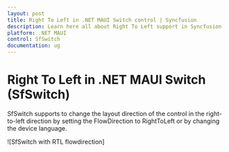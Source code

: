 ```yaml
---
layout: post
title: Right To Left in .NET MAUI Switch control | Syncfusion
description: Learn here all about Right To Left support in Syncfusion .NET MAUI Switch (SfSwitch) control and more.
platform: .NET MAUI
control: SfSwitch
documentation: ug
---
```


# Right To Left in .NET MAUI Switch (SfSwitch)

SfSwitch supports to change the layout direction of the control in the right-to-left direction by setting the FlowDirection to RightToLeft or by changing the device language.

![SfSwitch with RTL flowdirection]